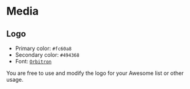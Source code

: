 # Media

## Logo

- Primary color: `#fc60a8`
- Secondary color: `#494368`
- Font: [`Orbitron`](https://fonts.google.com/specimen/Orbitron)

You are free to use and modify the logo for your Awesome list or other usage.
